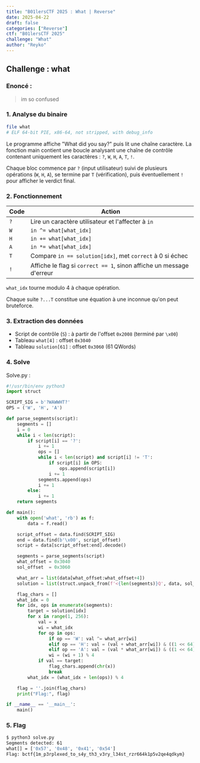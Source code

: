 ```yaml
---
title: "B01lersCTF 2025 : What | Reverse"
date: 2025-04-22
draft: false
categories: ["Reverse"]
ctf: "B01lersCTF 2025"
challenge: "What"
author: "Reyko"
---
```


## Challenge : what

### Enoncé :

> im so confused

### 1. Analyse du binaire

```bash
file what
# ELF 64-bit PIE, x86-64, not stripped, with debug_info
```

Le programme affiche "What did you say?" puis lit une chaîne caractère. La fonction main contient une boucle analysant une chaîne de contrôle contenant uniquement les caractères : `?`, `W`, `H`, `A`, `T`, `!`.

Chaque bloc commence par `?` (input utilisateur) suivi de plusieurs opérations (`W`, `H`, `A`), se termine par `T` (vérification), puis éventuellement `!` pour afficher le verdict final.

### 2. Fonctionnement

| Code | Action                                                                 |
|------|------------------------------------------------------------------------|
| `?`  | Lire un caractère utilisateur et l'affecter à `in`                   |
| `W`  | `in ^= what[what_idx]`                                                |
| `H`  | `in += what[what_idx]`                                                |
| `A`  | `in *= what[what_idx]`                                                |
| `T`  | Compare `in == solution[idx]`, met `correct` à 0 si échec            |
| `!`  | Affiche le flag si `correct == 1`, sinon affiche un message d'erreur  |

`what_idx` tourne modulo 4 à chaque opération.

Chaque suite `?...T` constitue une équation à une inconnue qu'on peut bruteforce.

### 3. Extraction des données

- Script de contrôle (`S`) : à partir de l'offset `0x2008` (terminé par `\x00`)
- Tableau `what[4]` : offset `0x3040`
- Tableau `solution[61]` : offset `0x3060` (61 QWords)

### 4. Solve

Solve.py :

```python
#!/usr/bin/env python3
import struct

SCRIPT_SIG = b'?WAWWHT?'
OPS = ('W', 'H', 'A')

def parse_segments(script):
    segments = []
    i = 0
    while i < len(script):
        if script[i] == '?':
            i += 1
            ops = []
            while i < len(script) and script[i] != 'T':
                if script[i] in OPS:
                    ops.append(script[i])
                i += 1
            segments.append(ops)
            i += 1
        else:
            i += 1
    return segments

def main():
    with open('what', 'rb') as f:
        data = f.read()

    script_offset = data.find(SCRIPT_SIG)
    end = data.find(b'\x00', script_offset)
    script = data[script_offset:end].decode()

    segments = parse_segments(script)
    what_offset = 0x3040
    sol_offset  = 0x3060

    what_arr = list(data[what_offset:what_offset+4])
    solution = list(struct.unpack_from(f'<{len(segments)}Q', data, sol_offset))

    flag_chars = []
    what_idx = 0
    for idx, ops in enumerate(segments):
        target = solution[idx]
        for x in range(1, 256):
            val = x
            wi = what_idx
            for op in ops:
                if op == 'W': val ^= what_arr[wi]
                elif op == 'H': val = (val + what_arr[wi]) & ((1 << 64) - 1)
                elif op == 'A': val = (val * what_arr[wi]) & ((1 << 64) - 1)
                wi = (wi + 1) % 4
            if val == target:
                flag_chars.append(chr(x))
                break
        what_idx = (what_idx + len(ops)) % 4

    flag = ''.join(flag_chars)
    print("Flag:", flag)

if __name__ == '__main__':
    main()
```

### 5. Flag

```bash
$ python3 solve.py
Segments detected: 61
what[] = ['0x57', '0x48', '0x41', '0x54']
Flag: bctf{1m_p3rplexed_to_s4y_th3_v3ry_l34st_rzr664k1p5v2qe4qdkym}
```

